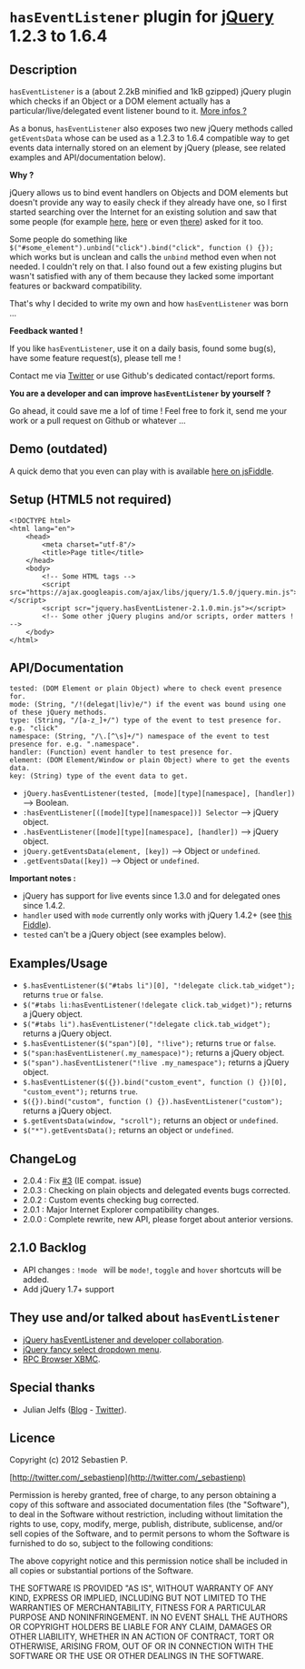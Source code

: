 `hasEventListener` plugin for [jQuery](http://jquery.com/) 1.2.3 to 1.6.4
=========================================================================

Description
-----------

`hasEventListener` is a (about 2.2kB minified and 1kB gzipped) jQuery plugin which checks if an Object or a DOM element actually has a particular/live/delegated event listener bound to it. [More infos ?](https://twitter.com/#!/search/_sebastienp%20hasEventListener)

As a bonus, `hasEventListener` also exposes two new jQuery methods called `getEventsData` whose can be used as a 1.2.3 to 1.6.4 compatible way to get events data internally stored on an element by jQuery (please, see related examples and API/documentation below).


**Why ?**

jQuery allows us to bind event handlers on Objects and DOM elements but doesn't provide any way to easily check if they already have one, so I first started searching over the Internet for an existing solution and saw that some people (for example [here](http://forum.jquery.com/topic/how-do-i-check-if-an-event-is-already-bound), [here](http://stackoverflow.com/questions/1515069/jquery-check-if-event-exists-on-element) or even [there](http://stackoverflow.com/questions/1236067/test-if-event-handler-is-bound-to-an-element-in-jquery)) asked for it too.

Some people do something like `$("#some_element").unbind("click").bind("click", function () {});` which works but is unclean and calls the `unbind` method even when not needed. I couldn't rely on that. I also found out a few existing plugins but wasn't satisfied with any of them because they lacked some important features or backward compatibility.

That's why I decided to write my own and how `hasEventListener` was born ...


**Feedback wanted !**

If you like `hasEventListener`, use it on a daily basis, found some bug(s), have some feature request(s), please tell me !

Contact me via [Twitter](http://twitter.com/_sebastienp) or use Github's dedicated contact/report forms.


**You are a developer and can improve `hasEventListener` by yourself ?**

Go ahead, it could save me a lof of time ! Feel free to fork it, send me your work or a pull request on Github or whatever ...


Demo (outdated)
---------------

A quick demo that you even can play with is available [here on jsFiddle](http://jsfiddle.net/sebastienp/eHGqB/).


Setup (HTML5 not required)
--------------------------

    <!DOCTYPE html>
    <html lang="en">
        <head>
            <meta charset="utf-8"/>
            <title>Page title</title>
        </head>
        <body>
            <!-- Some HTML tags -->
            <script src="https://ajax.googleapis.com/ajax/libs/jquery/1.5.0/jquery.min.js"></script>
            <script scr="jquery.hasEventListener-2.1.0.min.js"></script>
            <!-- Some other jQuery plugins and/or scripts, order matters ! -->
        </body>
    </html>


API/Documentation
-----------------

    tested: (DOM Element or plain Object) where to check event presence for.
    mode: (String, "/!(delegat|liv)e/") if the event was bound using one of these jQuery methods.
    type: (String, "/[a-z_]+/") type of the event to test presence for. e.g. "click"
    namespace: (String, "/\.[^\s]+/") namespace of the event to test presence for. e.g. ".namespace".
    handler: (Function) event handler to test presence for.
    element: (DOM Element/Window or plain Object) where to get the events data.
    key: (String) type of the event data to get.

* `jQuery.hasEventListener(tested, [mode][type][namespace], [handler])` --> Boolean.
* `:hasEventListener[([mode][type][namespace])] Selector` --> jQuery object.
* `.hasEventListener([mode][type][namespace], [handler])` --> jQuery object.
* `jQuery.getEventsData(element, [key])` --> Object or `undefined`.
* `.getEventsData([key])` --> Object or `undefined`.


**Important notes :**

* jQuery has support for live events since 1.3.0 and for delegated ones since 1.4.2.
* `handler` used with `mode` currently only works with jQuery 1.4.2+ (see [this Fiddle](http://jsfiddle.net/sebastienp/kkmga/)).
* `tested` can't be a jQuery object (see examples below).


Examples/Usage
--------------

* `$.hasEventListener($("#tabs li")[0], "!delegate click.tab_widget");` returns `true` or `false`.
* `$("#tabs li:hasEventListener(!delegate click.tab_widget)");` returns a jQuery object.
* `$("#tabs li").hasEventListener("!delegate click.tab_widget");` returns a jQuery object.
* `$.hasEventListener($("span")[0], "!live");` returns `true` or `false`.
* `$("span:hasEventListener(.my_namespace)");` returns a jQuery object.
* `$("span").hasEventListener("!live .my_namespace");` returns a jQuery object.
* `$.hasEventListener($({}).bind("custom_event", function () {})[0], "custom_event");` returns `true`.
* `$({}).bind("custom", function () {}).hasEventListener("custom");` returns a jQuery object.
* `$.getEventsData(window, "scroll");` returns an object or `undefined`.
* `$("*").getEventsData();` returns an object or `undefined`.


ChangeLog
---------

* 2.0.4 : Fix [#3](https://github.com/sebastien-p/jquery.hasEventListener/issues/3) (IE compat. issue)
* 2.0.3 : Checking on plain objects and delegated events bugs corrected.
* 2.0.2 : Custom events checking bug corrected.
* 2.0.1 : Major Internet Explorer compatibility changes.
* 2.0.0 : Complete rewrite, new API, please forget about anterior versions.


2.1.0 Backlog
-------------

* API changes : `!mode ` will be `mode!`, `toggle` and `hover` shortcuts will be added.
* Add jQuery 1.7+ support


They use and/or talked about `hasEventListener`
-----------------------------------------------

* [jQuery hasEventListener and developer collaboration](http://sullerton.com/2011/01/jquery-haseventlistener-and-developer-collaboration/).
* [jQuery fancy select dropdown menu](http://snipplr.com/view/48107/jquery-fancy-select-dropdown-menu).
* [RPC Browser XBMC](http://code.google.com/p/rpc-browser-xbmc/source/browse/trunk/script.rpc.browser/).


Special thanks
--------------

* Julian Jelfs ([Blog](http://julianjelfs.wordpress.com/) - [Twitter](http://twitter.com/julianjelfs)).


Licence
-------

Copyright (c) 2012 Sebastien P.

[http://twitter.com/_sebastienp](http://twitter.com/_sebastienp)

Permission is hereby granted, free of charge, to any person obtaining a copy
of this software and associated documentation files (the "Software"), to deal
in the Software without restriction, including without limitation the rights
to use, copy, modify, merge, publish, distribute, sublicense, and/or sell
copies of the Software, and to permit persons to whom the Software is
furnished to do so, subject to the following conditions:

The above copyright notice and this permission notice shall be included in
all copies or substantial portions of the Software.

THE SOFTWARE IS PROVIDED "AS IS", WITHOUT WARRANTY OF ANY KIND, EXPRESS OR
IMPLIED, INCLUDING BUT NOT LIMITED TO THE WARRANTIES OF MERCHANTABILITY,
FITNESS FOR A PARTICULAR PURPOSE AND NONINFRINGEMENT. IN NO EVENT SHALL THE
AUTHORS OR COPYRIGHT HOLDERS BE LIABLE FOR ANY CLAIM, DAMAGES OR OTHER
LIABILITY, WHETHER IN AN ACTION OF CONTRACT, TORT OR OTHERWISE, ARISING FROM,
OUT OF OR IN CONNECTION WITH THE SOFTWARE OR THE USE OR OTHER DEALINGS IN
THE SOFTWARE.